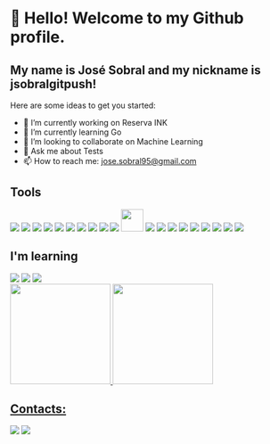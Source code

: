 # 👋 Hello! Welcome to my Github profile.
## My name is José Sobral and my nickname is jsobralgitpush!

Here are some ideas to get you started:

- 🔭 I’m currently working on Reserva INK
- 🌱 I’m currently learning Go
- 👯 I’m looking to collaborate on Machine Learning
- 💬 Ask me about Tests
- 📫 How to reach me: jose.sobral95@gmail.com



## Tools

<img src="https://cdn.jsdelivr.net/gh/devicons/devicon/icons/ruby/ruby-original.svg" />          
<img src="https://cdn.jsdelivr.net/gh/devicons/devicon/icons/rails/rails-original-wordmark.svg" />
<img src="https://cdn.jsdelivr.net/gh/devicons/devicon/icons/python/python-original.svg" />
<img src="https://cdn.jsdelivr.net/gh/devicons/devicon/icons/django/django-plain.svg" />
<img src="https://cdn.jsdelivr.net/gh/devicons/devicon/icons/heroku/heroku-original.svg" />
<img src="https://cdn.jsdelivr.net/gh/devicons/devicon/icons/amazonwebservices/amazonwebservices-original.svg" />
<img src="https://cdn.jsdelivr.net/gh/devicons/devicon/icons/bitbucket/bitbucket-original.svg" />
<img src="https://cdn.jsdelivr.net/gh/devicons/devicon/icons/elixir/elixir-original.svg" />
<img src="https://cdn.jsdelivr.net/gh/devicons/devicon/icons/matlab/matlab-original.svg" />          
<img src="https://cdn.jsdelivr.net/gh/devicons/devicon/icons/bitbucket/bitbucket-original.svg" />
<img loading="lazy" src="https://cdn.jsdelivr.net/gh/devicons/devicon/icons/git/git-original.svg" width="40" height="40"/>
<img src="https://cdn.jsdelivr.net/gh/devicons/devicon/icons/docker/docker-original.svg" />
<img src="https://cdn.jsdelivr.net/gh/devicons/devicon/icons/jenkins/jenkins-line.svg" />          
<img src="https://cdn.jsdelivr.net/gh/devicons/devicon/icons/jupyter/jupyter-original.svg" /> 
<img src="https://cdn.jsdelivr.net/gh/devicons/devicon/icons/matlab/matlab-original.svg" />          
<img src="https://cdn.jsdelivr.net/gh/devicons/devicon/icons/pytorch/pytorch-original.svg" />          
<img src="https://cdn.jsdelivr.net/gh/devicons/devicon/icons/tensorflow/tensorflow-original.svg" />          
<img src="https://cdn.jsdelivr.net/gh/devicons/devicon/icons/css3/css3-original.svg" />
<img src="https://cdn.jsdelivr.net/gh/devicons/devicon/icons/html5/html5-original.svg" />
<img src="https://cdn.jsdelivr.net/gh/devicons/devicon/icons/linux/linux-original.svg" />
          
          

## I'm learning
<img src="https://cdn.jsdelivr.net/gh/devicons/devicon/icons/go/go-original.svg" />
<img src="https://cdn.jsdelivr.net/gh/devicons/devicon/icons/pytorch/pytorch-original.svg" />
<img src="https://cdn.jsdelivr.net/gh/devicons/devicon/icons/tensorflow/tensorflow-original.svg" />
                    


<div>
<a href="https://github.com/seu-usuário-aqui">
<img loading="lazy" height="180em" src="https://github-readme-stats.vercel.app/api/top-langs/?username=jsobralgitpush&layout=compact&langs_count=7&theme=dracula"/>
<img loading="lazy" height="180em" src="https://github-readme-stats.vercel.app/api?username=jsobralgitpush&show_icons=true&theme=dracula&include_all_commits=true&count_private=true"/>
</div>

## Contacts:
<div>
<a href = "mailto:jose.sobral95@gmail.com"><img loading="lazy" src="https://img.shields.io/badge/Gmail-D14836?style=for-the-badge&logo=gmail&logoColor=white" target="_blank"></a>
<a href="https://www.linkedin.com/in/jos%C3%A9-sobral-80a6aa119" target="_blank"><img loading="lazy" src="https://img.shields.io/badge/-LinkedIn-%230077B5?style=for-the-badge&logo=linkedin&logoColor=white" target="_blank"></a>   
</div>
